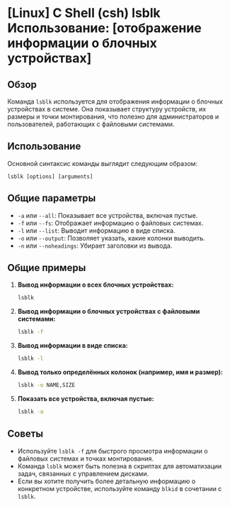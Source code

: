 # [Linux] C Shell (csh) lsblk Использование: [отображение информации о блочных устройствах]

## Обзор
Команда `lsblk` используется для отображения информации о блочных устройствах в системе. Она показывает структуру устройств, их размеры и точки монтирования, что полезно для администраторов и пользователей, работающих с файловыми системами.

## Использование
Основной синтаксис команды выглядит следующим образом:
```
lsblk [options] [arguments]
```

## Общие параметры
- `-a` или `--all`: Показывает все устройства, включая пустые.
- `-f` или `--fs`: Отображает информацию о файловых системах.
- `-l` или `--list`: Выводит информацию в виде списка.
- `-o` или `--output`: Позволяет указать, какие колонки выводить.
- `-n` или `--noheadings`: Убирает заголовки из вывода.

## Общие примеры
1. **Вывод информации о всех блочных устройствах:**
   ```bash
   lsblk
   ```

2. **Вывод информации о блочных устройствах с файловыми системами:**
   ```bash
   lsblk -f
   ```

3. **Вывод информации в виде списка:**
   ```bash
   lsblk -l
   ```

4. **Вывод только определённых колонок (например, имя и размер):**
   ```bash
   lsblk -o NAME,SIZE
   ```

5. **Показать все устройства, включая пустые:**
   ```bash
   lsblk -a
   ```

## Советы
- Используйте `lsblk -f` для быстрого просмотра информации о файловых системах и точках монтирования.
- Команда `lsblk` может быть полезна в скриптах для автоматизации задач, связанных с управлением дисками.
- Если вы хотите получить более детальную информацию о конкретном устройстве, используйте команду `blkid` в сочетании с `lsblk`.